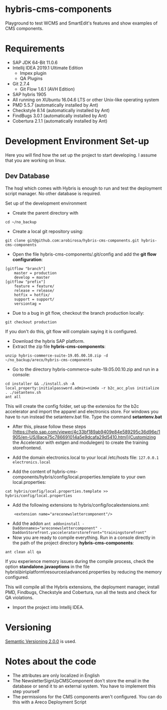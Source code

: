 # hybris-cms-components

Playground to test WCMS and SmartEdit's features and show examples of CMS components.

# Requirements
* SAP JDK 64-Bit 11.0.6
* Intellij IDEA 2019.1 Ultimate Edition
    * Impex plugin 
    * QA Plugins
* Git 2.7.4
   * Git Flow 1.6.1 (AVH Edition)
* SAP hybris 1905
* All running on XUbuntu 16.04.6 LTS or other Unix-like operating system
* PMD 5.5.7 (automatically installed by Ant)
* Checkstyle 8.14 (automatically installed by Ant)
* FindBugs 3.0.1  (automatically installed by Ant)
* Cobertura 2.1.1 (automatically installed by Ant)

# Development Environment Set-up

Here you will find how the set up the project to start developing. I assume that you are working on linux.

## Dev Database
The hsql which comes with Hybris is enough to run and test the deployment script manager. No other database is required.

Set up of the development environment
* Create the parent directory with
```
cd ~/no_backup
```
* Create a local git repository using:
```
git clone git@github.com:arobirosa/hybris-cms-components.git hybris-cms-components
```
* Open the file hybris-cms-components/.git/config and add the **git flow configuration**:
```
[gitflow "branch"]
	master = production
	develop = master
[gitflow "prefix"]
	feature = feature/
	release = release/
	hotfix = hotfix/
	support = support/
	versiontag = 
```
* Due to a bug in git flow, checkout the branch production locally:
```
git checkout production 
```
If you don't do this, git flow will complain saying it is configured.

* Download the hybris SAP platform.
* Extract the zip file **hybris-cms-components**:
```
unzip hybris-commerce-suite-19.05.00.10.zip -d ~/no_backup/areco/hybris-cms-components
```
* Go to the directory hybris-commerce-suite-19.05.00.10.zip and run in a console:
```
cd installer && ./install.sh -A local_property:initialpassword.admin=nimda -r b2c_acc_plus initialize
. ./setantenv.sh
ant all
```
This will create the config folder, set up the extensios for the b2c accelerator and import the apparel and electronics store. For windows you have to run instead the setantenv.bat file. Type the command **setantenv.bat**

* After this, please follow these steps [https://help.sap.com/viewer/4c33bf189ab9409e84e589295c36d96e/1905/en-US/8ace75c786691014a5e9dcafa29d5410.html](Customizing the Accelerator with extgen and modulegen) to create the training storefrontend.
* Add the domain electronics.local to your local /etc/hosts file:
``127.0.0.1       electronics.local`` 

* Add the content of hybris-cms-components/hybris/config/local.properties.template to your own local.properties:
```
cat hybris/config/local.properties.template >> hybris/config/local.properties
```

* Add the following extensions to hybris/config/localextensions.xml:
```
    <extension name="areconewslettercomponent"/>
```
* Add the addon ``ant addoninstall -Daddonnames="areconewslettercomponent" -DaddonStorefront.yacceleratorstorefront="trainingstorefront"``
* Now you are ready to compile everything. Run in a console directly in the path of the project directory **hybris-cms-components**:
```
ant clean all qa
```

If you experience memory issues during the compile process, check the option **standalone.javaoptions** in the file hybris\bin\platform\resources\advanced.properties by reducing the memory configured.

This will compile all the Hybris extensions, the deployment manager, install PMD, Findbugs, Checkstyle and Cobertura, run all the tests and check for QA violations.

* Import the project into Intellij IDEA.

# Versioning
[Semantic Versioning 2.0.0](http://semver.org/) is used.

# Notes about the code
* The attributes are only localized in English
* The NewsletterSignUpCMSComponent don't store the email in the database or send it to an external system. You have to implement this step yourself
* The permissions for the CMS components aren't configured. You can do this with a Areco Deployment Script 
